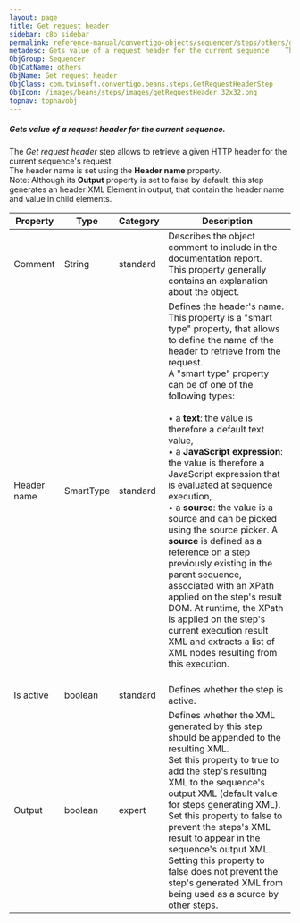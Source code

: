 ```yaml
---
layout: page
title: Get request header
sidebar: c8o_sidebar
permalink: reference-manual/convertigo-objects/sequencer/steps/others/get-request-header/
metadesc: Gets value of a request header for the current sequence.   The  Get request header  step allows to retrieve a given HTTP header for the current sequen
ObjGroup: Sequencer
ObjCatName: others
ObjName: Get request header
ObjClass: com.twinsoft.convertigo.beans.steps.GetRequestHeaderStep
ObjIcon: /images/beans/steps/images/getRequestHeader_32x32.png
topnav: topnavobj
---
```

##### Gets value of a request header for the current sequence. 

The <i>Get request header</i> step allows to retrieve a given HTTP header for the current sequence's request. <br/>The header name is set using the <b>Header name</b> property. <br/><span class="orangetwinsoft">Note:</span> Although its <b>Output</b> property is set to <span class="computer">false</span> by default, this step generates an <span class="computer">header</span> XML Element in output, that contain the header name and value in child elements.

Property | Type | Category | Description
--- | --- | --- | ---
Comment | String | standard | Describes the object comment to include in the documentation report.<br/>This property generally contains an explanation about the object.
Header name | SmartType | standard | Defines the header's name.<br/>This property is a "smart type" property, that allows to define the name of the header to retrieve from the request. <br/>A "smart type" property can be of one of the following types: <br/><br/>• a <b>text</b>: the value is therefore a default text value, <br/>• a <b>JavaScript expression</b>: the value is therefore a JavaScript expression that is evaluated at sequence execution, <br/>• a <b>source</b>: the value is a source and can be picked using the source picker. A <b>source</b> is defined as a reference on a step previously existing in the parent sequence, associated with an XPath applied on the step's result DOM. At runtime, the XPath is applied on the step's current execution result XML and extracts a list of XML nodes resulting from this execution. <br/><br/>
Is active | boolean | standard | Defines whether the step is active.
Output | boolean | expert | Defines whether the XML generated by this step should be appended to the resulting XML.<br/>Set this property to <span class="computer">true</span> to add the step's resulting XML to the sequence's output XML (default value for steps generating XML). Set this property to <span class="computer">false</span> to prevent the steps's XML result to appear in the sequence's output XML.<br/>Setting this property to <span class="computer">false</span> does not prevent the step's generated XML from being used as a source by other steps.

